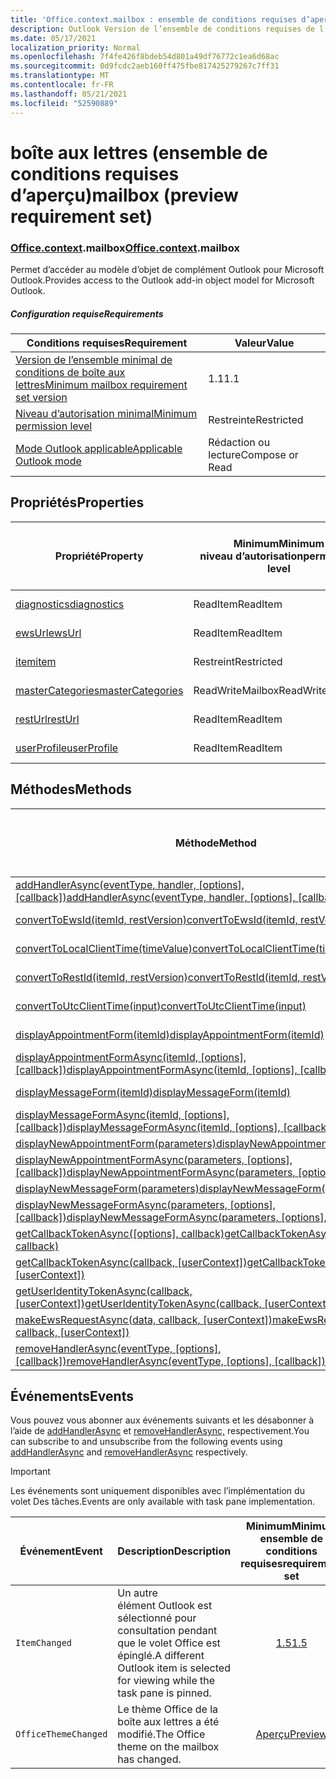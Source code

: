 ```yaml
---
title: 'Office.context.mailbox : ensemble de conditions requises d’aperçu'
description: Outlook Version de l’ensemble de conditions requises de l’API de boîte aux lettres du modèle objet Mailbox.
ms.date: 05/17/2021
localization_priority: Normal
ms.openlocfilehash: 7f4fe426f8bdeb54d801a49df76772c1ea6d68ac
ms.sourcegitcommit: 0d9fcdc2aeb160ff475fbe817425279267c7ff31
ms.translationtype: MT
ms.contentlocale: fr-FR
ms.lasthandoff: 05/21/2021
ms.locfileid: "52590889"
---
```

# <a name="mailbox-preview-requirement-set"></a><span data-ttu-id="6dfe7-103">boîte aux lettres (ensemble de conditions requises d’aperçu)</span><span class="sxs-lookup"><span data-stu-id="6dfe7-103">mailbox (preview requirement set)</span></span>

### <a name="officecontextmailbox"></a><span data-ttu-id="6dfe7-104">[Office](office.md)[.context](office.context.md).mailbox</span><span class="sxs-lookup"><span data-stu-id="6dfe7-104">[Office](office.md)[.context](office.context.md).mailbox</span></span>

<span data-ttu-id="6dfe7-105">Permet d’accéder au modèle d’objet de complément Outlook pour Microsoft Outlook.</span><span class="sxs-lookup"><span data-stu-id="6dfe7-105">Provides access to the Outlook add-in object model for Microsoft Outlook.</span></span>

##### <a name="requirements"></a><span data-ttu-id="6dfe7-106">Configuration requise</span><span class="sxs-lookup"><span data-stu-id="6dfe7-106">Requirements</span></span>

|<span data-ttu-id="6dfe7-107">Conditions requises</span><span class="sxs-lookup"><span data-stu-id="6dfe7-107">Requirement</span></span>| <span data-ttu-id="6dfe7-108">Valeur</span><span class="sxs-lookup"><span data-stu-id="6dfe7-108">Value</span></span>|
|---|---|
|[<span data-ttu-id="6dfe7-109">Version de l’ensemble minimal de conditions de boîte aux lettres</span><span class="sxs-lookup"><span data-stu-id="6dfe7-109">Minimum mailbox requirement set version</span></span>](../../requirement-sets/outlook-api-requirement-sets.md)| <span data-ttu-id="6dfe7-110">1.1</span><span class="sxs-lookup"><span data-stu-id="6dfe7-110">1.1</span></span>|
|[<span data-ttu-id="6dfe7-111">Niveau d’autorisation minimal</span><span class="sxs-lookup"><span data-stu-id="6dfe7-111">Minimum permission level</span></span>](../../../outlook/understanding-outlook-add-in-permissions.md)| <span data-ttu-id="6dfe7-112">Restreinte</span><span class="sxs-lookup"><span data-stu-id="6dfe7-112">Restricted</span></span>|
|[<span data-ttu-id="6dfe7-113">Mode Outlook applicable</span><span class="sxs-lookup"><span data-stu-id="6dfe7-113">Applicable Outlook mode</span></span>](../../../outlook/outlook-add-ins-overview.md#extension-points)| <span data-ttu-id="6dfe7-114">Rédaction ou lecture</span><span class="sxs-lookup"><span data-stu-id="6dfe7-114">Compose or Read</span></span>|

## <a name="properties"></a><span data-ttu-id="6dfe7-115">Propriétés</span><span class="sxs-lookup"><span data-stu-id="6dfe7-115">Properties</span></span>

| <span data-ttu-id="6dfe7-116">Propriété</span><span class="sxs-lookup"><span data-stu-id="6dfe7-116">Property</span></span> | <span data-ttu-id="6dfe7-117">Minimum</span><span class="sxs-lookup"><span data-stu-id="6dfe7-117">Minimum</span></span><br><span data-ttu-id="6dfe7-118">niveau d’autorisation</span><span class="sxs-lookup"><span data-stu-id="6dfe7-118">permission level</span></span> | <span data-ttu-id="6dfe7-119">Modes</span><span class="sxs-lookup"><span data-stu-id="6dfe7-119">Modes</span></span> | <span data-ttu-id="6dfe7-120">Type de retour</span><span class="sxs-lookup"><span data-stu-id="6dfe7-120">Return type</span></span> | <span data-ttu-id="6dfe7-121">Minimum</span><span class="sxs-lookup"><span data-stu-id="6dfe7-121">Minimum</span></span><br><span data-ttu-id="6dfe7-122">ensemble de conditions requises</span><span class="sxs-lookup"><span data-stu-id="6dfe7-122">requirement set</span></span> |
|---|---|---|---|:---:|
| [<span data-ttu-id="6dfe7-123">diagnostics</span><span class="sxs-lookup"><span data-stu-id="6dfe7-123">diagnostics</span></span>](/javascript/api/outlook/office.mailbox?view=outlook-js-preview&preserve-view=true#diagnostics) | <span data-ttu-id="6dfe7-124">ReadItem</span><span class="sxs-lookup"><span data-stu-id="6dfe7-124">ReadItem</span></span> | <span data-ttu-id="6dfe7-125">Composition</span><span class="sxs-lookup"><span data-stu-id="6dfe7-125">Compose</span></span><br><span data-ttu-id="6dfe7-126">Lire</span><span class="sxs-lookup"><span data-stu-id="6dfe7-126">Read</span></span> | [<span data-ttu-id="6dfe7-127">Diagnostics</span><span class="sxs-lookup"><span data-stu-id="6dfe7-127">Diagnostics</span></span>](/javascript/api/outlook/office.diagnostics?view=outlook-js-preview&preserve-view=true) | [<span data-ttu-id="6dfe7-128">1.1</span><span class="sxs-lookup"><span data-stu-id="6dfe7-128">1.1</span></span>](../requirement-set-1.1/outlook-requirement-set-1.1.md) |
| [<span data-ttu-id="6dfe7-129">ewsUrl</span><span class="sxs-lookup"><span data-stu-id="6dfe7-129">ewsUrl</span></span>](/javascript/api/outlook/office.mailbox?view=outlook-js-preview&preserve-view=true#ewsurl) | <span data-ttu-id="6dfe7-130">ReadItem</span><span class="sxs-lookup"><span data-stu-id="6dfe7-130">ReadItem</span></span> | <span data-ttu-id="6dfe7-131">Composition</span><span class="sxs-lookup"><span data-stu-id="6dfe7-131">Compose</span></span><br><span data-ttu-id="6dfe7-132">Lire</span><span class="sxs-lookup"><span data-stu-id="6dfe7-132">Read</span></span> | <span data-ttu-id="6dfe7-133">Chaîne</span><span class="sxs-lookup"><span data-stu-id="6dfe7-133">String</span></span> | [<span data-ttu-id="6dfe7-134">1.1</span><span class="sxs-lookup"><span data-stu-id="6dfe7-134">1.1</span></span>](../requirement-set-1.1/outlook-requirement-set-1.1.md) |
| [<span data-ttu-id="6dfe7-135">item</span><span class="sxs-lookup"><span data-stu-id="6dfe7-135">item</span></span>](office.context.mailbox.item.md) | <span data-ttu-id="6dfe7-136">Restreint</span><span class="sxs-lookup"><span data-stu-id="6dfe7-136">Restricted</span></span> | <span data-ttu-id="6dfe7-137">Composition</span><span class="sxs-lookup"><span data-stu-id="6dfe7-137">Compose</span></span><br><span data-ttu-id="6dfe7-138">Lire</span><span class="sxs-lookup"><span data-stu-id="6dfe7-138">Read</span></span> | [<span data-ttu-id="6dfe7-139">Élément</span><span class="sxs-lookup"><span data-stu-id="6dfe7-139">Item</span></span>](/javascript/api/outlook/office.item?view=outlook-js-preview&preserve-view=true) | [<span data-ttu-id="6dfe7-140">1.1</span><span class="sxs-lookup"><span data-stu-id="6dfe7-140">1.1</span></span>](../requirement-set-1.1/outlook-requirement-set-1.1.md) |
| [<span data-ttu-id="6dfe7-141">masterCategories</span><span class="sxs-lookup"><span data-stu-id="6dfe7-141">masterCategories</span></span>](/javascript/api/outlook/office.mailbox?view=outlook-js-preview&preserve-view=true#mastercategories) | <span data-ttu-id="6dfe7-142">ReadWriteMailbox</span><span class="sxs-lookup"><span data-stu-id="6dfe7-142">ReadWriteMailbox</span></span> | <span data-ttu-id="6dfe7-143">Composition</span><span class="sxs-lookup"><span data-stu-id="6dfe7-143">Compose</span></span><br><span data-ttu-id="6dfe7-144">Lire</span><span class="sxs-lookup"><span data-stu-id="6dfe7-144">Read</span></span> | [<span data-ttu-id="6dfe7-145">Catégoriesmaître</span><span class="sxs-lookup"><span data-stu-id="6dfe7-145">MasterCategories</span></span>](/javascript/api/outlook/office.mastercategories?view=outlook-js-preview&preserve-view=true) | [<span data-ttu-id="6dfe7-146">1.8</span><span class="sxs-lookup"><span data-stu-id="6dfe7-146">1.8</span></span>](../requirement-set-1.8/outlook-requirement-set-1.8.md) |
| [<span data-ttu-id="6dfe7-147">restUrl</span><span class="sxs-lookup"><span data-stu-id="6dfe7-147">restUrl</span></span>](/javascript/api/outlook/office.mailbox?view=outlook-js-preview&preserve-view=true#resturl) | <span data-ttu-id="6dfe7-148">ReadItem</span><span class="sxs-lookup"><span data-stu-id="6dfe7-148">ReadItem</span></span> | <span data-ttu-id="6dfe7-149">Composition</span><span class="sxs-lookup"><span data-stu-id="6dfe7-149">Compose</span></span><br><span data-ttu-id="6dfe7-150">Lire</span><span class="sxs-lookup"><span data-stu-id="6dfe7-150">Read</span></span> | <span data-ttu-id="6dfe7-151">Chaîne</span><span class="sxs-lookup"><span data-stu-id="6dfe7-151">String</span></span> | [<span data-ttu-id="6dfe7-152">1.5</span><span class="sxs-lookup"><span data-stu-id="6dfe7-152">1.5</span></span>](../requirement-set-1.5/outlook-requirement-set-1.5.md) |
| [<span data-ttu-id="6dfe7-153">userProfile</span><span class="sxs-lookup"><span data-stu-id="6dfe7-153">userProfile</span></span>](/javascript/api/outlook/office.mailbox?view=outlook-js-preview&preserve-view=true#userprofile) | <span data-ttu-id="6dfe7-154">ReadItem</span><span class="sxs-lookup"><span data-stu-id="6dfe7-154">ReadItem</span></span> | <span data-ttu-id="6dfe7-155">Composition</span><span class="sxs-lookup"><span data-stu-id="6dfe7-155">Compose</span></span><br><span data-ttu-id="6dfe7-156">Lire</span><span class="sxs-lookup"><span data-stu-id="6dfe7-156">Read</span></span> | [<span data-ttu-id="6dfe7-157">UserProfile</span><span class="sxs-lookup"><span data-stu-id="6dfe7-157">UserProfile</span></span>](/javascript/api/outlook/office.userprofile?view=outlook-js-preview&preserve-view=true) | [<span data-ttu-id="6dfe7-158">1.1</span><span class="sxs-lookup"><span data-stu-id="6dfe7-158">1.1</span></span>](../requirement-set-1.1/outlook-requirement-set-1.1.md) |

## <a name="methods"></a><span data-ttu-id="6dfe7-159">Méthodes</span><span class="sxs-lookup"><span data-stu-id="6dfe7-159">Methods</span></span>

| <span data-ttu-id="6dfe7-160">Méthode</span><span class="sxs-lookup"><span data-stu-id="6dfe7-160">Method</span></span> | <span data-ttu-id="6dfe7-161">Minimum</span><span class="sxs-lookup"><span data-stu-id="6dfe7-161">Minimum</span></span><br><span data-ttu-id="6dfe7-162">niveau d’autorisation</span><span class="sxs-lookup"><span data-stu-id="6dfe7-162">permission level</span></span> | <span data-ttu-id="6dfe7-163">Modes</span><span class="sxs-lookup"><span data-stu-id="6dfe7-163">Modes</span></span> | <span data-ttu-id="6dfe7-164">Minimum</span><span class="sxs-lookup"><span data-stu-id="6dfe7-164">Minimum</span></span><br><span data-ttu-id="6dfe7-165">ensemble de conditions requises</span><span class="sxs-lookup"><span data-stu-id="6dfe7-165">requirement set</span></span> |
|---|---|---|:---:|
| <span data-ttu-id="6dfe7-166">[addHandlerAsync(eventType, handler, [options], [callback])](/javascript/api/outlook/office.mailbox?view=outlook-js-preview&preserve-view=true#addhandlerasync-eventtype--handler--options--callback-)</span><span class="sxs-lookup"><span data-stu-id="6dfe7-166">[addHandlerAsync(eventType, handler, [options], [callback])](/javascript/api/outlook/office.mailbox?view=outlook-js-preview&preserve-view=true#addhandlerasync-eventtype--handler--options--callback-)</span></span> | <span data-ttu-id="6dfe7-167">ReadItem</span><span class="sxs-lookup"><span data-stu-id="6dfe7-167">ReadItem</span></span> | <span data-ttu-id="6dfe7-168">Composition</span><span class="sxs-lookup"><span data-stu-id="6dfe7-168">Compose</span></span><br><span data-ttu-id="6dfe7-169">Lire</span><span class="sxs-lookup"><span data-stu-id="6dfe7-169">Read</span></span> | [<span data-ttu-id="6dfe7-170">1.5</span><span class="sxs-lookup"><span data-stu-id="6dfe7-170">1.5</span></span>](../requirement-set-1.5/outlook-requirement-set-1.5.md) |
| [<span data-ttu-id="6dfe7-171">convertToEwsId(itemId, restVersion)</span><span class="sxs-lookup"><span data-stu-id="6dfe7-171">convertToEwsId(itemId, restVersion)</span></span>](/javascript/api/outlook/office.mailbox?view=outlook-js-preview&preserve-view=true#converttoewsid-itemid--restversion-) | <span data-ttu-id="6dfe7-172">Restreint</span><span class="sxs-lookup"><span data-stu-id="6dfe7-172">Restricted</span></span> | <span data-ttu-id="6dfe7-173">Composition</span><span class="sxs-lookup"><span data-stu-id="6dfe7-173">Compose</span></span><br><span data-ttu-id="6dfe7-174">Lire</span><span class="sxs-lookup"><span data-stu-id="6dfe7-174">Read</span></span> | [<span data-ttu-id="6dfe7-175">1.3</span><span class="sxs-lookup"><span data-stu-id="6dfe7-175">1.3</span></span>](../requirement-set-1.3/outlook-requirement-set-1.3.md) |
| [<span data-ttu-id="6dfe7-176">convertToLocalClientTime(timeValue)</span><span class="sxs-lookup"><span data-stu-id="6dfe7-176">convertToLocalClientTime(timeValue)</span></span>](/javascript/api/outlook/office.mailbox?view=outlook-js-preview&preserve-view=true#converttolocalclienttime-timevalue-) | <span data-ttu-id="6dfe7-177">ReadItem</span><span class="sxs-lookup"><span data-stu-id="6dfe7-177">ReadItem</span></span> | <span data-ttu-id="6dfe7-178">Composition</span><span class="sxs-lookup"><span data-stu-id="6dfe7-178">Compose</span></span><br><span data-ttu-id="6dfe7-179">Lire</span><span class="sxs-lookup"><span data-stu-id="6dfe7-179">Read</span></span> | [<span data-ttu-id="6dfe7-180">1.1</span><span class="sxs-lookup"><span data-stu-id="6dfe7-180">1.1</span></span>](../requirement-set-1.1/outlook-requirement-set-1.1.md) |
| [<span data-ttu-id="6dfe7-181">convertToRestId(itemId, restVersion)</span><span class="sxs-lookup"><span data-stu-id="6dfe7-181">convertToRestId(itemId, restVersion)</span></span>](/javascript/api/outlook/office.mailbox?view=outlook-js-preview&preserve-view=true#converttorestid-itemid--restversion-) | <span data-ttu-id="6dfe7-182">Restreint</span><span class="sxs-lookup"><span data-stu-id="6dfe7-182">Restricted</span></span> | <span data-ttu-id="6dfe7-183">Composition</span><span class="sxs-lookup"><span data-stu-id="6dfe7-183">Compose</span></span><br><span data-ttu-id="6dfe7-184">Lire</span><span class="sxs-lookup"><span data-stu-id="6dfe7-184">Read</span></span> | [<span data-ttu-id="6dfe7-185">1.3</span><span class="sxs-lookup"><span data-stu-id="6dfe7-185">1.3</span></span>](../requirement-set-1.3/outlook-requirement-set-1.3.md) |
| [<span data-ttu-id="6dfe7-186">convertToUtcClientTime(input)</span><span class="sxs-lookup"><span data-stu-id="6dfe7-186">convertToUtcClientTime(input)</span></span>](/javascript/api/outlook/office.mailbox?view=outlook-js-preview&preserve-view=true#converttoutcclienttime-input-) | <span data-ttu-id="6dfe7-187">ReadItem</span><span class="sxs-lookup"><span data-stu-id="6dfe7-187">ReadItem</span></span> | <span data-ttu-id="6dfe7-188">Composition</span><span class="sxs-lookup"><span data-stu-id="6dfe7-188">Compose</span></span><br><span data-ttu-id="6dfe7-189">Lire</span><span class="sxs-lookup"><span data-stu-id="6dfe7-189">Read</span></span> | [<span data-ttu-id="6dfe7-190">1.1</span><span class="sxs-lookup"><span data-stu-id="6dfe7-190">1.1</span></span>](../requirement-set-1.1/outlook-requirement-set-1.1.md) |
| [<span data-ttu-id="6dfe7-191">displayAppointmentForm(itemId)</span><span class="sxs-lookup"><span data-stu-id="6dfe7-191">displayAppointmentForm(itemId)</span></span>](/javascript/api/outlook/office.mailbox?view=outlook-js-preview&preserve-view=true#displayappointmentform-itemid-) | <span data-ttu-id="6dfe7-192">ReadItem</span><span class="sxs-lookup"><span data-stu-id="6dfe7-192">ReadItem</span></span> | <span data-ttu-id="6dfe7-193">Composition</span><span class="sxs-lookup"><span data-stu-id="6dfe7-193">Compose</span></span><br><span data-ttu-id="6dfe7-194">Lire</span><span class="sxs-lookup"><span data-stu-id="6dfe7-194">Read</span></span> | [<span data-ttu-id="6dfe7-195">1.1</span><span class="sxs-lookup"><span data-stu-id="6dfe7-195">1.1</span></span>](../requirement-set-1.1/outlook-requirement-set-1.1.md) |
| <span data-ttu-id="6dfe7-196">[displayAppointmentFormAsync(itemId, [options], [callback])](/javascript/api/outlook/office.mailbox?view=outlook-js-preview&preserve-view=true#displayappointmentform-itemid--options--callback-)</span><span class="sxs-lookup"><span data-stu-id="6dfe7-196">[displayAppointmentFormAsync(itemId, [options], [callback])](/javascript/api/outlook/office.mailbox?view=outlook-js-preview&preserve-view=true#displayappointmentform-itemid--options--callback-)</span></span> | <span data-ttu-id="6dfe7-197">ReadItem</span><span class="sxs-lookup"><span data-stu-id="6dfe7-197">ReadItem</span></span> | <span data-ttu-id="6dfe7-198">Composition</span><span class="sxs-lookup"><span data-stu-id="6dfe7-198">Compose</span></span><br><span data-ttu-id="6dfe7-199">Lire</span><span class="sxs-lookup"><span data-stu-id="6dfe7-199">Read</span></span> | [<span data-ttu-id="6dfe7-200">1.9</span><span class="sxs-lookup"><span data-stu-id="6dfe7-200">1.9</span></span>](../requirement-set-1.9/outlook-requirement-set-1.9.md) |
| [<span data-ttu-id="6dfe7-201">displayMessageForm(itemId)</span><span class="sxs-lookup"><span data-stu-id="6dfe7-201">displayMessageForm(itemId)</span></span>](/javascript/api/outlook/office.mailbox?view=outlook-js-preview&preserve-view=true#displaymessageform-itemid-) | <span data-ttu-id="6dfe7-202">ReadItem</span><span class="sxs-lookup"><span data-stu-id="6dfe7-202">ReadItem</span></span> | <span data-ttu-id="6dfe7-203">Composition</span><span class="sxs-lookup"><span data-stu-id="6dfe7-203">Compose</span></span><br><span data-ttu-id="6dfe7-204">Lire</span><span class="sxs-lookup"><span data-stu-id="6dfe7-204">Read</span></span> | [<span data-ttu-id="6dfe7-205">1.1</span><span class="sxs-lookup"><span data-stu-id="6dfe7-205">1.1</span></span>](../requirement-set-1.1/outlook-requirement-set-1.1.md) |
| <span data-ttu-id="6dfe7-206">[displayMessageFormAsync(itemId, [options], [callback])](/javascript/api/outlook/office.mailbox?view=outlook-js-preview&preserve-view=true#displaymessageform-itemid--options--callback-)</span><span class="sxs-lookup"><span data-stu-id="6dfe7-206">[displayMessageFormAsync(itemId, [options], [callback])](/javascript/api/outlook/office.mailbox?view=outlook-js-preview&preserve-view=true#displaymessageform-itemid--options--callback-)</span></span> | <span data-ttu-id="6dfe7-207">ReadItem</span><span class="sxs-lookup"><span data-stu-id="6dfe7-207">ReadItem</span></span> | <span data-ttu-id="6dfe7-208">Composition</span><span class="sxs-lookup"><span data-stu-id="6dfe7-208">Compose</span></span><br><span data-ttu-id="6dfe7-209">Lire</span><span class="sxs-lookup"><span data-stu-id="6dfe7-209">Read</span></span> | [<span data-ttu-id="6dfe7-210">1.9</span><span class="sxs-lookup"><span data-stu-id="6dfe7-210">1.9</span></span>](../requirement-set-1.9/outlook-requirement-set-1.9.md) |
| [<span data-ttu-id="6dfe7-211">displayNewAppointmentForm(parameters)</span><span class="sxs-lookup"><span data-stu-id="6dfe7-211">displayNewAppointmentForm(parameters)</span></span>](/javascript/api/outlook/office.mailbox?view=outlook-js-preview&preserve-view=true#displaynewappointmentform-parameters-) | <span data-ttu-id="6dfe7-212">ReadItem</span><span class="sxs-lookup"><span data-stu-id="6dfe7-212">ReadItem</span></span> | <span data-ttu-id="6dfe7-213">Lire</span><span class="sxs-lookup"><span data-stu-id="6dfe7-213">Read</span></span> | [<span data-ttu-id="6dfe7-214">1.1</span><span class="sxs-lookup"><span data-stu-id="6dfe7-214">1.1</span></span>](../requirement-set-1.1/outlook-requirement-set-1.1.md) |
| <span data-ttu-id="6dfe7-215">[displayNewAppointmentFormAsync(parameters, [options], [callback])](/javascript/api/outlook/office.mailbox?view=outlook-js-preview&preserve-view=true#displaynewappointmentform-parameters--options--callback-)</span><span class="sxs-lookup"><span data-stu-id="6dfe7-215">[displayNewAppointmentFormAsync(parameters, [options], [callback])](/javascript/api/outlook/office.mailbox?view=outlook-js-preview&preserve-view=true#displaynewappointmentform-parameters--options--callback-)</span></span> | <span data-ttu-id="6dfe7-216">ReadItem</span><span class="sxs-lookup"><span data-stu-id="6dfe7-216">ReadItem</span></span> | <span data-ttu-id="6dfe7-217">Lire</span><span class="sxs-lookup"><span data-stu-id="6dfe7-217">Read</span></span> | [<span data-ttu-id="6dfe7-218">1.9</span><span class="sxs-lookup"><span data-stu-id="6dfe7-218">1.9</span></span>](../requirement-set-1.9/outlook-requirement-set-1.9.md) |
| [<span data-ttu-id="6dfe7-219">displayNewMessageForm(parameters)</span><span class="sxs-lookup"><span data-stu-id="6dfe7-219">displayNewMessageForm(parameters)</span></span>](/javascript/api/outlook/office.mailbox?view=outlook-js-preview&preserve-view=true#displaynewmessageform-parameters-) | <span data-ttu-id="6dfe7-220">ReadItem</span><span class="sxs-lookup"><span data-stu-id="6dfe7-220">ReadItem</span></span> | <span data-ttu-id="6dfe7-221">Lire</span><span class="sxs-lookup"><span data-stu-id="6dfe7-221">Read</span></span> | [<span data-ttu-id="6dfe7-222">1.6</span><span class="sxs-lookup"><span data-stu-id="6dfe7-222">1.6</span></span>](../requirement-set-1.6/outlook-requirement-set-1.6.md) |
| <span data-ttu-id="6dfe7-223">[displayNewMessageFormAsync(parameters, [options], [callback])](/javascript/api/outlook/office.mailbox?view=outlook-js-preview&preserve-view=true#displaynewmessageform-parameters--options--callback-)</span><span class="sxs-lookup"><span data-stu-id="6dfe7-223">[displayNewMessageFormAsync(parameters, [options], [callback])](/javascript/api/outlook/office.mailbox?view=outlook-js-preview&preserve-view=true#displaynewmessageform-parameters--options--callback-)</span></span> | <span data-ttu-id="6dfe7-224">ReadItem</span><span class="sxs-lookup"><span data-stu-id="6dfe7-224">ReadItem</span></span> | <span data-ttu-id="6dfe7-225">Lire</span><span class="sxs-lookup"><span data-stu-id="6dfe7-225">Read</span></span> | [<span data-ttu-id="6dfe7-226">1.9</span><span class="sxs-lookup"><span data-stu-id="6dfe7-226">1.9</span></span>](../requirement-set-1.9/outlook-requirement-set-1.9.md) |
| <span data-ttu-id="6dfe7-227">[getCallbackTokenAsync([options], callback)](/javascript/api/outlook/office.mailbox?view=outlook-js-preview&preserve-view=true#getcallbacktokenasync-options--callback-)</span><span class="sxs-lookup"><span data-stu-id="6dfe7-227">[getCallbackTokenAsync([options], callback)](/javascript/api/outlook/office.mailbox?view=outlook-js-preview&preserve-view=true#getcallbacktokenasync-options--callback-)</span></span> | <span data-ttu-id="6dfe7-228">ReadItem</span><span class="sxs-lookup"><span data-stu-id="6dfe7-228">ReadItem</span></span> | <span data-ttu-id="6dfe7-229">Composition</span><span class="sxs-lookup"><span data-stu-id="6dfe7-229">Compose</span></span><br><span data-ttu-id="6dfe7-230">Lire</span><span class="sxs-lookup"><span data-stu-id="6dfe7-230">Read</span></span> | [<span data-ttu-id="6dfe7-231">1.5</span><span class="sxs-lookup"><span data-stu-id="6dfe7-231">1.5</span></span>](../requirement-set-1.5/outlook-requirement-set-1.5.md) |
| <span data-ttu-id="6dfe7-232">[getCallbackTokenAsync(callback, [userContext])](/javascript/api/outlook/office.mailbox?view=outlook-js-preview&preserve-view=true#getcallbacktokenasync-callback--usercontext-)</span><span class="sxs-lookup"><span data-stu-id="6dfe7-232">[getCallbackTokenAsync(callback, [userContext])](/javascript/api/outlook/office.mailbox?view=outlook-js-preview&preserve-view=true#getcallbacktokenasync-callback--usercontext-)</span></span> | <span data-ttu-id="6dfe7-233">ReadItem</span><span class="sxs-lookup"><span data-stu-id="6dfe7-233">ReadItem</span></span> | <span data-ttu-id="6dfe7-234">Composition</span><span class="sxs-lookup"><span data-stu-id="6dfe7-234">Compose</span></span><br><span data-ttu-id="6dfe7-235">Lire</span><span class="sxs-lookup"><span data-stu-id="6dfe7-235">Read</span></span> | [<span data-ttu-id="6dfe7-236">1.3</span><span class="sxs-lookup"><span data-stu-id="6dfe7-236">1.3</span></span>](../requirement-set-1.3/outlook-requirement-set-1.3.md)<br>[<span data-ttu-id="6dfe7-237">1.1</span><span class="sxs-lookup"><span data-stu-id="6dfe7-237">1.1</span></span>](../requirement-set-1.1/outlook-requirement-set-1.1.md) |
| <span data-ttu-id="6dfe7-238">[getUserIdentityTokenAsync(callback, [userContext])](/javascript/api/outlook/office.mailbox?view=outlook-js-preview&preserve-view=true#getuseridentitytokenasync-callback--usercontext-)</span><span class="sxs-lookup"><span data-stu-id="6dfe7-238">[getUserIdentityTokenAsync(callback, [userContext])](/javascript/api/outlook/office.mailbox?view=outlook-js-preview&preserve-view=true#getuseridentitytokenasync-callback--usercontext-)</span></span> | <span data-ttu-id="6dfe7-239">ReadItem</span><span class="sxs-lookup"><span data-stu-id="6dfe7-239">ReadItem</span></span> | <span data-ttu-id="6dfe7-240">Composition</span><span class="sxs-lookup"><span data-stu-id="6dfe7-240">Compose</span></span><br><span data-ttu-id="6dfe7-241">Lire</span><span class="sxs-lookup"><span data-stu-id="6dfe7-241">Read</span></span> | [<span data-ttu-id="6dfe7-242">1.1</span><span class="sxs-lookup"><span data-stu-id="6dfe7-242">1.1</span></span>](../requirement-set-1.1/outlook-requirement-set-1.1.md) |
| <span data-ttu-id="6dfe7-243">[makeEwsRequestAsync(data, callback, [userContext])](/javascript/api/outlook/office.mailbox?view=outlook-js-preview&preserve-view=true#makeewsrequestasync-data--callback--usercontext-)</span><span class="sxs-lookup"><span data-stu-id="6dfe7-243">[makeEwsRequestAsync(data, callback, [userContext])](/javascript/api/outlook/office.mailbox?view=outlook-js-preview&preserve-view=true#makeewsrequestasync-data--callback--usercontext-)</span></span> | <span data-ttu-id="6dfe7-244">ReadWriteMailbox</span><span class="sxs-lookup"><span data-stu-id="6dfe7-244">ReadWriteMailbox</span></span> | <span data-ttu-id="6dfe7-245">Composition</span><span class="sxs-lookup"><span data-stu-id="6dfe7-245">Compose</span></span><br><span data-ttu-id="6dfe7-246">Lire</span><span class="sxs-lookup"><span data-stu-id="6dfe7-246">Read</span></span> | [<span data-ttu-id="6dfe7-247">1.1</span><span class="sxs-lookup"><span data-stu-id="6dfe7-247">1.1</span></span>](../requirement-set-1.1/outlook-requirement-set-1.1.md) |
| <span data-ttu-id="6dfe7-248">[removeHandlerAsync(eventType, [options], [callback])](/javascript/api/outlook/office.mailbox?view=outlook-js-preview&preserve-view=true#removehandlerasync-eventtype--options--callback-)</span><span class="sxs-lookup"><span data-stu-id="6dfe7-248">[removeHandlerAsync(eventType, [options], [callback])](/javascript/api/outlook/office.mailbox?view=outlook-js-preview&preserve-view=true#removehandlerasync-eventtype--options--callback-)</span></span> | <span data-ttu-id="6dfe7-249">ReadItem</span><span class="sxs-lookup"><span data-stu-id="6dfe7-249">ReadItem</span></span> | <span data-ttu-id="6dfe7-250">Composition</span><span class="sxs-lookup"><span data-stu-id="6dfe7-250">Compose</span></span><br><span data-ttu-id="6dfe7-251">Lire</span><span class="sxs-lookup"><span data-stu-id="6dfe7-251">Read</span></span> | [<span data-ttu-id="6dfe7-252">1.5</span><span class="sxs-lookup"><span data-stu-id="6dfe7-252">1.5</span></span>](../requirement-set-1.5/outlook-requirement-set-1.5.md) |

## <a name="events"></a><span data-ttu-id="6dfe7-253">Événements</span><span class="sxs-lookup"><span data-stu-id="6dfe7-253">Events</span></span>

<span data-ttu-id="6dfe7-254">Vous pouvez vous abonner aux événements suivants et les désabonner à l’aide de [addHandlerAsync](/javascript/api/outlook/office.mailbox?view=outlook-js-preview&preserve-view=true#addhandlerasync-eventtype--handler--options--callback-) et [removeHandlerAsync,](/javascript/api/outlook/office.mailbox?view=outlook-js-preview&preserve-view=true#removehandlerasync-eventtype--options--callback-) respectivement.</span><span class="sxs-lookup"><span data-stu-id="6dfe7-254">You can subscribe to and unsubscribe from the following events using [addHandlerAsync](/javascript/api/outlook/office.mailbox?view=outlook-js-preview&preserve-view=true#addhandlerasync-eventtype--handler--options--callback-) and [removeHandlerAsync](/javascript/api/outlook/office.mailbox?view=outlook-js-preview&preserve-view=true#removehandlerasync-eventtype--options--callback-) respectively.</span></span>

> [!IMPORTANT]
> <span data-ttu-id="6dfe7-255">Les événements sont uniquement disponibles avec l’implémentation du volet Des tâches.</span><span class="sxs-lookup"><span data-stu-id="6dfe7-255">Events are only available with task pane implementation.</span></span>

| <span data-ttu-id="6dfe7-256">Événement</span><span class="sxs-lookup"><span data-stu-id="6dfe7-256">Event</span></span> | <span data-ttu-id="6dfe7-257">Description</span><span class="sxs-lookup"><span data-stu-id="6dfe7-257">Description</span></span> | <span data-ttu-id="6dfe7-258">Minimum</span><span class="sxs-lookup"><span data-stu-id="6dfe7-258">Minimum</span></span><br><span data-ttu-id="6dfe7-259">ensemble de conditions requises</span><span class="sxs-lookup"><span data-stu-id="6dfe7-259">requirement set</span></span> |
|---|---|:---:|
|`ItemChanged`| <span data-ttu-id="6dfe7-260">Un autre élément Outlook est sélectionné pour consultation pendant que le volet Office est épinglé.</span><span class="sxs-lookup"><span data-stu-id="6dfe7-260">A different Outlook item is selected for viewing while the task pane is pinned.</span></span> | [<span data-ttu-id="6dfe7-261">1.5</span><span class="sxs-lookup"><span data-stu-id="6dfe7-261">1.5</span></span>](../requirement-set-1.5/outlook-requirement-set-1.5.md) |
|`OfficeThemeChanged`| <span data-ttu-id="6dfe7-262">Le thème Office de la boîte aux lettres a été modifié.</span><span class="sxs-lookup"><span data-stu-id="6dfe7-262">The Office theme on the mailbox has changed.</span></span> | [<span data-ttu-id="6dfe7-263">Aperçu</span><span class="sxs-lookup"><span data-stu-id="6dfe7-263">Preview</span></span>](../preview-requirement-set/outlook-requirement-set-preview.md) |
